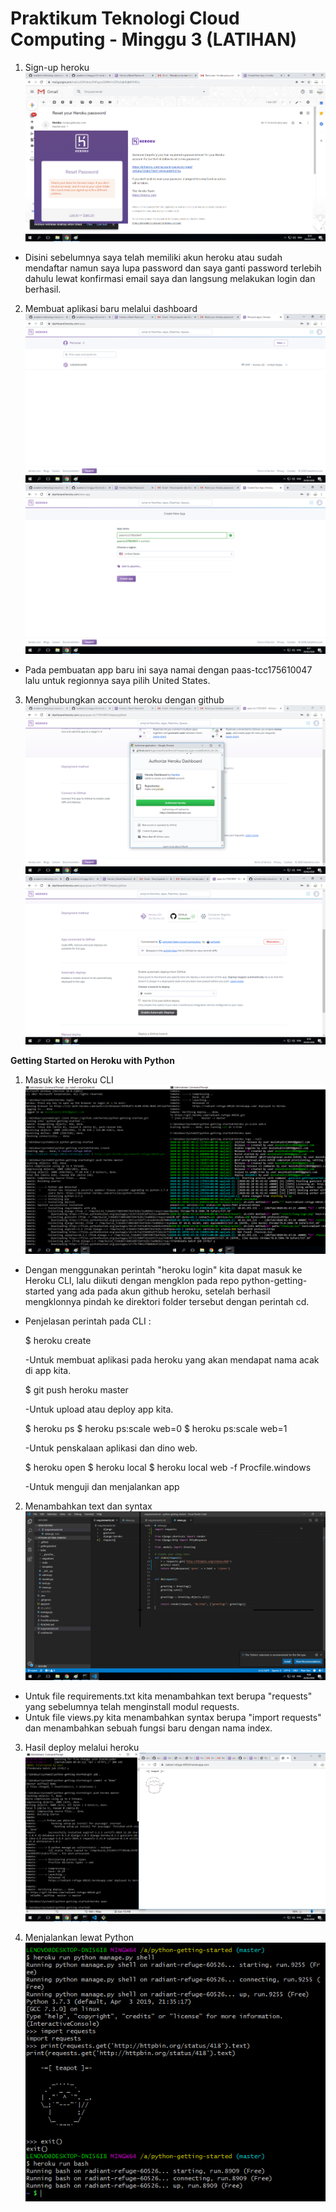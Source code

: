 # Praktikum Teknologi Cloud Computing - Minggu 3 (LATIHAN)

1. Sign-up heroku
![g0](/minggu-03/g0.png)

* Disini sebelumnya saya telah memiliki akun heroku atau sudah mendaftar namun saya lupa password dan saya ganti password terlebih dahulu lewat konfirmasi email saya dan langsung melakukan login dan berhasil.

2. Membuat aplikasi baru melalui dashboard
![g1](/minggu-03/g1.png)
![g2](/minggu-03/g2.png)
* Pada pembuatan app baru ini saya namai dengan paas-tcc175610047 lalu untuk regionnya saya pilih United States.

3. Menghubungkan account heroku dengan github
![g3](/minggu-03/g3.png)
![g4](/minggu-03/g4.png)

**Getting Started on Heroku with Python**

1. Masuk ke Heroku CLI
![g5](/minggu-03/g5.png)
* Dengan menggunakan perintah "heroku login" kita dapat masuk ke Heroku CLI, lalu diikuti dengan mengklon pada repo python-getting-started yang ada pada akun github heroku, setelah berhasil mengklonnya pindah ke direktori folder tersebut dengan perintah cd.
* Penjelasan perintah pada CLI :

    $ heroku create

    -Untuk membuat aplikasi pada heroku yang akan mendapat nama acak di app kita.

    $ git push heroku master

    -Untuk upload atau deploy app kita.

    $ heroku ps
    $ heroku ps:scale web=0
    $ heroku ps:scale web=1

    -Untuk penskalaan aplikasi dan dino web.

    $ heroku open
    $ heroku local
    $ heroku local web -f Procfile.windows

    -Untuk menguji dan menjalankan app

2. Menambahkan text dan syntax
![g6](/minggu-03/g6.png)
* Untuk file requirements.txt kita menambahkan text berupa "requests" yang sebelumnya telah menginstall modul requests.
* Untuk file views.py kita menambahkan syntax berupa "import requests" dan menambahkan sebuah fungsi baru dengan nama index.

3. Hasil deploy melalui heroku
![g7](/minggu-03/g7.png)

4. Menjalankan lewat Python
![g8](/minggu-03/g8.png)

